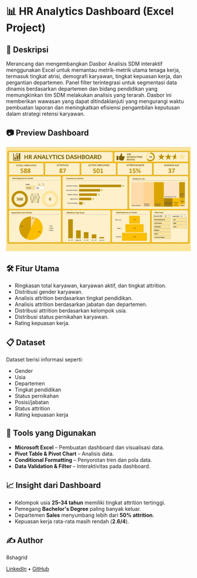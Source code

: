 # 📊 HR Analytics Dashboard (Excel Project)

## 📌 Deskripsi
Merancang dan mengembangkan Dasbor Analisis SDM interaktif menggunakan Excel untuk memantau metrik-metrik utama tenaga kerja, termasuk tingkat atrisi, demografi karyawan, tingkat kepuasan kerja, dan pergantian departemen. Panel filter terintegrasi untuk segmentasi data dinamis berdasarkan departemen dan bidang pendidikan yang memungkinkan tim SDM melakukan analisis yang terarah. Dasbor ini memberikan wawasan yang dapat ditindaklanjuti yang mengurangi waktu pembuatan laporan dan meningkatkan efisiensi pengambilan keputusan dalam strategi retensi karyawan.

## 📷 Preview Dashboard
![HR Analytics Dashboard](gif.gif)

## 🛠 Fitur Utama
- Ringkasan total karyawan, karyawan aktif, dan tingkat attrition.
- Distribusi gender karyawan.
- Analisis attrition berdasarkan tingkat pendidikan.
- Analisis attrition berdasarkan jabatan dan departemen.
- Distribusi attrition berdasarkan kelompok usia.
- Distribusi status pernikahan karyawan.
- Rating kepuasan kerja.

## 📋 Dataset
Dataset berisi informasi seperti:
- Gender  
- Usia  
- Departemen  
- Tingkat pendidikan  
- Status pernikahan  
- Posisi/jabatan  
- Status attrition  
- Rating kepuasan kerja  

## 🚀 Tools yang Digunakan
- **Microsoft Excel** – Pembuatan dashboard dan visualisasi data.
- **Pivot Table & Pivot Chart** – Analisis data.
- **Conditional Formatting** – Penyorotan tren dan pola data.
- **Data Validation & Filter** – Interaktivitas pada dashboard.

## 📈 Insight dari Dashboard
- Kelompok usia **25–34 tahun** memiliki tingkat attrition tertinggi.
- Pemegang **Bachelor's Degree** paling banyak keluar.
- Departemen **Sales** menyumbang lebih dari **50% attrition**.
- Kepuasan kerja rata-rata masih rendah (**2.6/4**).

## ✍️ Author
8shagrid

[LinkedIn](https://linkedin.com/in/dirgahalimsusilo) • [GitHub](https://github.com/8shagrid)

